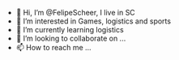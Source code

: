 - 👋 Hi, I’m @FelipeScheer, I live in SC
- 👀 I’m interested in Games, logistics and sports 
- 🌱 I’m currently learning logistics
- 💞️ I’m looking to collaborate on ...
- 📫 How to reach me ...

<!---
FelipeScheer/FelipeScheer is a ✨ special ✨ repository because its `README.md` (this file) appears on your GitHub profile.
You can click the Preview link to take a look at your changes.
--->
